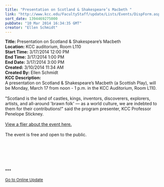 ```yaml
---
title: "Presentation on Scotland & Shakespeare’s Macbeth "
link: "http://www.kcc.edu/FacultyStaff/update/Lists/Events/DispForm.aspx?ID=500"
sort_date: 1394469275000
pubDate: "10 Mar 2014 16:34:35 GMT"
creator: "Ellen Schmidt"
---
```


<div><b>Title:</b> Presentation on Scotland &amp; Shakespeare’s Macbeth </div>
<div><b>Location:</b> KCC auditorium, Room L110</div>
<div><b>Start Time:</b> 3/17/2014 12:00 PM</div>
<div><b>End Time:</b> 3/17/2014 1:00 PM</div>
<div><b>End Date:</b> 3/17/2014 3:00 PM</div>
<div><b>Created:</b> 3/10/2014 11:34 AM</div>
<div><b>Created By:</b> Ellen Schmidt</div>
<div><b>KCC Description:</b> <div class="ExternalClass3A7B5C24D3924CBEA9AF4B86FC629A58"><div>
<div>A presentation on Scotland &amp; Shakespeare’s Macbeth (a Scottish Play), will be Monday, March 17 from noon - 1 p.m. in the KCC Auditorium, Room L110.</div>
<div><br />&quot;Scotland is the land of castles, kings, inventors, discoverers, explorers, artists, and all-around 'brawn folk' — as a world culture, we are indebted to them for their contributions!&quot; said the program presenter, KCC Professor Penelope Stickney.</div>
<div> </div>
<div></div>
<div><a href="/Documents/Scotland-event-3-17-2014.pdf">View a flier about the event here.</a></div>
<div> </div>
<div></div>
<div>The event is free and open to the public.</div>
<div> </div>
<div></div>
<div> </div>
<div> </div>
<div> </div>
<div> </div>
<div> </div>
<div>
<div></div>
<div></div>
<div>
<div><font size="2">***</font></div>
<p><font size="2"><a href="/FacultyStaff/update/Pages/dailyupdate.aspx">Go to Online Update</a></font></p>
<p><font size="2"></font></p></div></div></div></div></div>
